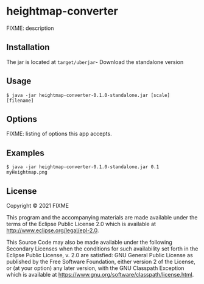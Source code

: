 # heightmap-converter

FIXME: description

## Installation

The jar is located at `target/uberjar`- Download the standalone version

## Usage
    $ java -jar heightmap-converter-0.1.0-standalone.jar [scale] [filename]
## Options

FIXME: listing of options this app accepts.

## Examples
    $ java -jar heightmap-converter-0.1.0-standalone.jar 0.1 myHeightmap.png



## License

Copyright © 2021 FIXME

This program and the accompanying materials are made available under the
terms of the Eclipse Public License 2.0 which is available at
http://www.eclipse.org/legal/epl-2.0.

This Source Code may also be made available under the following Secondary
Licenses when the conditions for such availability set forth in the Eclipse
Public License, v. 2.0 are satisfied: GNU General Public License as published by
the Free Software Foundation, either version 2 of the License, or (at your
option) any later version, with the GNU Classpath Exception which is available
at https://www.gnu.org/software/classpath/license.html.

